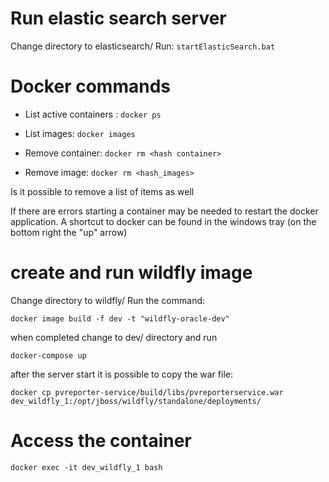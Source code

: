 # Run elastic search server

Change directory to elasticsearch/
Run: ```startElasticSearch.bat```

# Docker commands

- List active containers : ```docker ps```

- List images: ```docker images```

- Remove container: ```docker rm <hash container>```

- Remove image: ```docker rm <hash_images>```

Is it possible to remove a list of items as well

If there are errors starting a container may be needed to restart the docker application.
A shortcut to docker can be found in the windows tray (on the bottom right the "up"  arrow)

# create and run wildfly image

Change directory to wildfly/
Run the command:

```
docker image build -f dev -t "wildfly-oracle-dev"
```

when completed change to dev/ directory and run

```
docker-compose up
```

after the server start it is possible to copy the war file:

```
docker cp pvreporter-service/build/libs/pvreporterservice.war dev_wildfly_1:/opt/jboss/wildfly/standalone/deployments/
```

# Access the container

```
docker exec -it dev_wildfly_1 bash 
```

